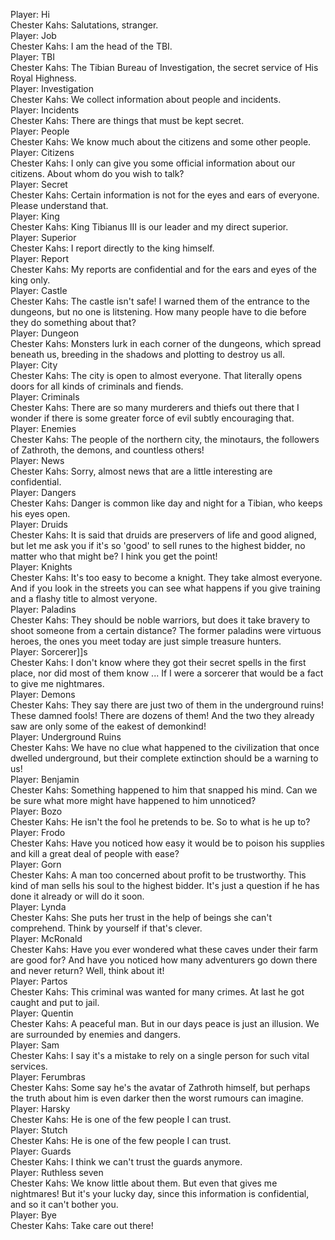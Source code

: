 Player: Hi  
Chester Kahs: Salutations, stranger.  
Player: Job  
Chester Kahs: I am the head of the TBI.  
Player: TBI  
Chester Kahs: The Tibian Bureau of Investigation, the secret service of His Royal Highness.  
Player: Investigation  
Chester Kahs: We collect information about people and incidents.  
Player: Incidents  
Chester Kahs: There are things that must be kept secret.  
Player: People  
Chester Kahs: We know much about the citizens and some other people.  
Player: Citizens  
Chester Kahs: I only can give you some official information about our citizens. About whom do you wish to talk?  
Player: Secret  
Chester Kahs: Certain information is not for the eyes and ears of everyone. Please understand that.  
Player: King  
Chester Kahs: King Tibianus III is our leader and my direct superior.  
Player: Superior  
Chester Kahs: I report directly to the king himself.  
Player: Report  
Chester Kahs: My reports are confidential and for the ears and eyes of the king only.  
Player: Castle  
Chester Kahs: The castle isn't safe! I warned them of the entrance to the dungeons, but no one is litstening. How many people have to die before they do something about that?  
Player: Dungeon  
Chester Kahs: Monsters lurk in each corner of the dungeons, which spread beneath us, breeding in the shadows and plotting to destroy us all.  
Player: City  
Chester Kahs: The city is open to almost everyone. That literally opens doors for all kinds of criminals and fiends.  
Player: Criminals  
Chester Kahs: There are so many murderers and thiefs out there that I wonder if there is some greater force of evil subtly encouraging that.  
Player: Enemies  
Chester Kahs: The people of the northern city, the minotaurs, the followers of Zathroth, the demons, and countless others!  
Player: News  
Chester Kahs: Sorry, almost news that are a little interesting are confidential.  
Player: Dangers  
Chester Kahs: Danger is common like day and night for a Tibian, who keeps his eyes open.  
Player: Druids  
Chester Kahs: It is said that druids are preservers of life and good aligned, but let me ask you if it's so 'good' to sell runes to the highest bidder, no matter who that might be? I hink you get the point!  
Player: Knights  
Chester Kahs: It's too easy to become a knight. They take almost everyone. And if you look in the streets you can see what happens if you give training and a flashy title to almost veryone.  
Player: Paladins  
Chester Kahs: They should be noble warriors, but does it take bravery to shoot someone from a certain distance? The former paladins were virtuous heroes, the ones you meet today are just simple treasure hunters.  
Player: Sorcerer]]s  
Chester Kahs: I don't know where they got their secret spells in the first place, nor did most of them know ... If I were a sorcerer that would be a fact to give me nightmares.  
Player: Demons  
Chester Kahs: They say there are just two of them in the underground ruins! These damned fools! There are dozens of them! And the two they already saw are only some of the eakest of demonkind!  
Player: Underground Ruins  
Chester Kahs: We have no clue what happened to the civilization that once dwelled underground, but their complete extinction should be a warning to us!  
Player: Benjamin  
Chester Kahs: Something happened to him that snapped his mind. Can we be sure what more might have happened to him unnoticed?  
Player: Bozo  
Chester Kahs: He isn't the fool he pretends to be. So to what is he up to?  
Player: Frodo  
Chester Kahs: Have you noticed how easy it would be to poison his supplies and kill a great deal of people with ease?  
Player: Gorn  
Chester Kahs: A man too concerned about profit to be trustworthy. This kind of man sells his soul to the highest bidder. It's just a question if he has done it already or will do it soon.  
Player: Lynda  
Chester Kahs: She puts her trust in the help of beings she can't comprehend. Think by yourself if that's clever.  
Player: McRonald  
Chester Kahs: Have you ever wondered what these caves under their farm are good for? And have you noticed how many adventurers go down there and never return? Well, think about it!  
Player: Partos  
Chester Kahs: This criminal was wanted for many crimes. At last he got caught and put to jail.  
Player: Quentin  
Chester Kahs: A peaceful man. But in our days peace is just an illusion. We are surrounded by enemies and dangers.  
Player: Sam  
Chester Kahs: I say it's a mistake to rely on a single person for such vital services.  
Player: Ferumbras  
Chester Kahs: Some say he's the avatar of Zathroth himself, but perhaps the truth about him is even darker then the worst rumours can imagine.  
Player: Harsky  
Chester Kahs: He is one of the few people I can trust.  
Player: Stutch  
Chester Kahs: He is one of the few people I can trust.  
Player: Guards  
Chester Kahs: I think we can't trust the guards anymore.  
Player: Ruthless seven  
Chester Kahs: We know little about them. But even that gives me nightmares! But it's your lucky day, since this information is confidential, and so it can't bother you.  
Player: Bye  
Chester Kahs: Take care out there!  
